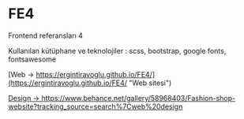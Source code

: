 # FE4
Frontend referansları 4

Kullanılan kütüphane ve teknolojiler : scss, bootstrap, google fonts, fontsawesome

[Web -> https://ergintiravoglu.github.io/FE4/](https://ergintiravoglu.github.io/FE4/ "Web sitesi")

[Design -> https://www.behance.net/gallery/58968403/Fashion-shop-website?tracking_source=search%7Cweb%20design ](https://www.behance.net/gallery/58968403/Fashion-shop-website?tracking_source=search%7Cweb%20design "Tasarımın Resmi")
